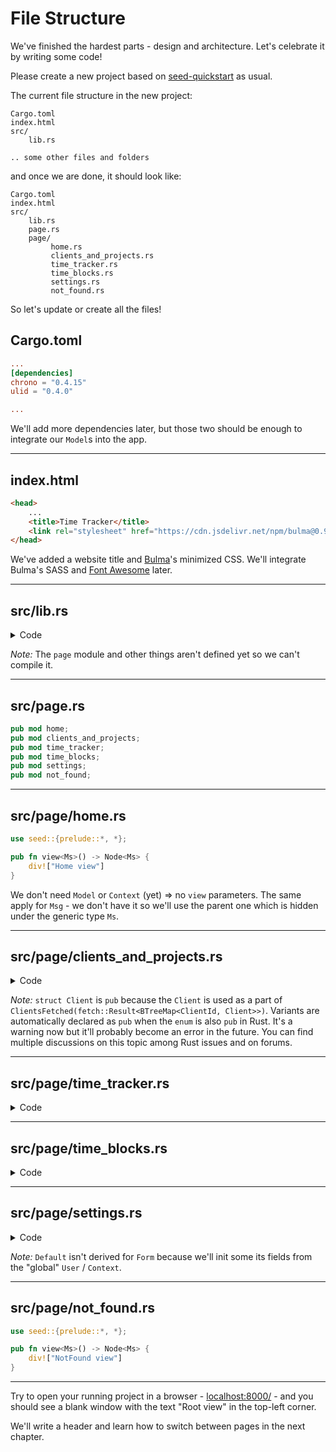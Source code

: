 # File Structure

We've finished the hardest parts - design and architecture. Let's celebrate it by writing some code!

Please create a new project based on [seed-quickstart](https://github.com/seed-rs/seed-quickstart) as usual.

The current file structure in the new project:
```
Cargo.toml
index.html
src/
    lib.rs

.. some other files and folders
```

and once we are done, it should look like:
```
Cargo.toml
index.html
src/
    lib.rs
    page.rs
    page/
         home.rs
         clients_and_projects.rs
         time_tracker.rs
         time_blocks.rs
         settings.rs
         not_found.rs
```

So let's update or create all the files!

## Cargo.toml

```toml
...
[dependencies]
chrono = "0.4.15"
ulid = "0.4.0"

...
```

We'll add more dependencies later, but those two should be enough to integrate our `Model`s into the app.

---

## index.html

```html
<head>
    ...
    <title>Time Tracker</title>
    <link rel="stylesheet" href="https://cdn.jsdelivr.net/npm/bulma@0.9.0/css/bulma.min.css">
</head>
```

We've added a website title and [Bulma](https://bulma.io/documentation/overview/start/)'s minimized CSS. We'll integrate Bulma's SASS and [Font Awesome](https://fontawesome.com/) later.

---

## src/lib.rs

<details>
<summary>Code</summary>

```rust
#![allow(clippy::wildcard_imports)]
// @TODO: Remove.
#![allow(dead_code, unused_variables)]

use seed::{prelude::*, *};

mod page;

// ------ ------
//     Init
// ------ ------

fn init(url: Url, _: &mut impl Orders<Msg>) -> Model {
    Model {
        ctx: Context {
            user: None,
            token: None,
        },
        base_url: url.to_base_url(),
        page: Page::Home,
    }
}

// ------ ------
//     Model
// ------ ------

struct Model {
    ctx: Context,
    base_url: Url,
    page: Page,
}

struct Context {
    user: Option<User>,
    token: Option<String>,
}

struct User {
    username: String,
    email: String,
}

enum Page {
    Home,
    ClientsAndProjects(page::clients_and_projects::Model),
    TimeTracker(page::time_tracker::Model),
    TimeBlocks(page::time_blocks::Model),
    Settings(page::settings::Model),
    NotFound,
}

// ------ ------
//    Update
// ------ ------

enum Msg {
    UrlChanged(subs::UrlChanged),
}

fn update(msg: Msg, model: &mut Model, _: &mut impl Orders<Msg>) {
    match msg {
        Msg::UrlChanged(subs::UrlChanged(url)) => {},
    }
}

// ------ ------
//     View
// ------ ------

fn view(model: &Model) -> Node<Msg> {
    div!["Root view"]
}

// ------ ------
//     Start
// ------ ------

#[wasm_bindgen(start)]
pub fn start() {
    App::start("app", init, update, view);
}
```

</details>

_Note:_ The `page` module and other things aren't defined yet so we can't compile it. 

---

## src/page.rs

```rust
pub mod home;
pub mod clients_and_projects;
pub mod time_tracker;
pub mod time_blocks;
pub mod settings;
pub mod not_found;
```

---

## src/page/home.rs

```rust
use seed::{prelude::*, *};

pub fn view<Ms>() -> Node<Ms> {
    div!["Home view"]
}
```

We don't need `Model` or `Context` (yet) => no `view` parameters. The same apply for `Msg` - we don't have it so we'll use the parent one which is hidden under the generic type `Ms`.

---

## src/page/clients_and_projects.rs

<details>
<summary>Code</summary>

```rust
use seed::{prelude::*, *};

use chrono::prelude::*;
use ulid::Ulid;

use std::collections::BTreeMap;

type ClientId = Ulid;
type ProjectId = Ulid;

// ------ ------
//     Init
// ------ ------

pub fn init(url: Url, _: &mut impl Orders<Msg>) -> Model {
    Model {
        changes_status: ChangesStatus::NoChanges,
        errors: Vec::new(),

        clients: RemoteData::NotAsked,
    }
}

// ------ ------
//     Model
// ------ ------

pub struct Model {
    changes_status: ChangesStatus,
    errors: Vec<FetchError>,

    clients: RemoteData<BTreeMap<ClientId, Client>>,
}

enum RemoteData<T> {
    NotAsked,
    Loading,
    Loaded(T),
}

enum ChangesStatus {
    NoChanges,
    Saving { requests_in_flight: usize },
    Saved(DateTime<Local>),
}

pub struct Client {
    name: String,
    projects: BTreeMap<ProjectId, Project>,
}

struct Project {
    name: String,
}

// ------ ------
//    Update
// ------ ------

pub enum Msg {
    ClientsFetched(fetch::Result<BTreeMap<ClientId, Client>>),
    ChangesSaved(Option<FetchError>),
    ClearErrors,
    
    // ------ Client ------

    AddClient,
    DeleteClient(ClientId),

    ClientNameChanged(ClientId, String),
    SaveClientName(ClientId),
    
    // ------ Project ------

    AddProject(ClientId),
    DeleteProject(ClientId, ProjectId),
    
    ProjectNameChanged(ClientId, ProjectId, String),
    SaveProjectName(ClientId, ProjectId),
}

pub fn update(msg: Msg, model: &mut Model, _: &mut impl Orders<Msg>) {
    match msg {
        Msg::ClientsFetched(Ok(clients)) => {},
        Msg::ClientsFetched(Err(fetch_error)) => {},

        Msg::ChangesSaved(None) => {},
        Msg::ChangesSaved(Some(fetch_error)) => {},

        Msg::ClearErrors => {},

        // ------ Client ------

        Msg::AddClient => {},
        Msg::DeleteClient(client_id) => {},

        Msg::ClientNameChanged(client_id, name) => {},
        Msg::SaveClientName(client_id) => {},

        // ------ Project ------

        Msg::AddProject(client_id) => {},
        Msg::DeleteProject(client_id, project_id) => {},

        Msg::ProjectNameChanged(client_id, project_id, name) => {},
        Msg::SaveProjectName(client_id, project_id) => {},
    }
}

// ------ ------
//     View
// ------ ------

pub fn view(model: &Model) -> Node<Msg> {
    div!["ClientsAndProjects view"]
}
```

</details>

_Note:_ `struct Client` is `pub` because the `Client` is used as a part of `ClientsFetched(fetch::Result<BTreeMap<ClientId, Client>>)`. Variants are automatically declared as `pub` when the `enum` is also `pub` in Rust. It's a warning now but it'll probably become an error in the future. You can find multiple discussions on this topic among Rust issues and on forums.  

---

## src/page/time_tracker.rs

<details>
<summary>Code</summary>

```rust
use seed::{prelude::*, *};

use chrono::prelude::*;
use ulid::Ulid;

use std::collections::BTreeMap;

type ClientId = Ulid;
type ProjectId = Ulid;
type TimeEntryId = Ulid;

// ------ ------
//     Init
// ------ ------

pub fn init(url: Url, orders: &mut impl Orders<Msg>) -> Model {
    Model {
        changes_status: ChangesStatus::NoChanges,
        errors: Vec::new(),

        clients: RemoteData::NotAsked,
        timer_handle: orders.stream_with_handle(streams::interval(1000, || Msg::OnSecondTick)),
    }
}

// ------ ------
//     Model
// ------ ------

pub struct Model {
    changes_status: ChangesStatus,
    errors: Vec<FetchError>,

    clients: RemoteData<BTreeMap<ClientId, Client>>,
    timer_handle: StreamHandle, 
}

enum RemoteData<T> {
    NotAsked,
    Loading,
    Loaded(T),
}

enum ChangesStatus {
    NoChanges,
    Saving { requests_in_flight: usize },
    Saved(DateTime<Local>),
}

pub struct Client {
    name: String,
    projects: BTreeMap<Ulid, Project>,
}

struct Project {
    name: String,
    time_entries: BTreeMap<Ulid, TimeEntry>,
}

struct TimeEntry {
    name: String,
    started: DateTime<Local>,
    stopped: Option<DateTime<Local>>,
}

// ------ ------
//    Update
// ------ ------

pub enum Msg {
    ClientsFetched(fetch::Result<BTreeMap<ClientId, Client>>),
    ChangesSaved(Option<FetchError>),
    ClearErrors,
    
    Start(ClientId, ProjectId),
    Stop(ClientId, ProjectId),

    DeleteTimeEntry(ClientId, ProjectId, TimeEntryId),
    
    TimeEntryNameChanged(ClientId, ProjectId, TimeEntryId, String),
    SaveTimeEntryName(ClientId, ProjectId, TimeEntryId),
    
    TimeEntryStartedChanged(ClientId, ProjectId, TimeEntryId, String),
    SaveTimeEntryStarted(ClientId, ProjectId, TimeEntryId),

    TimeEntryDurationChanged(ClientId, ProjectId, TimeEntryId, String),
    
    TimeEntryStoppedChanged(ClientId, ProjectId, TimeEntryId, String),
    SaveTimeEntryStopped(ClientId, ProjectId, TimeEntryId),

    OnSecondTick,
}

pub fn update(msg: Msg, model: &mut Model, _: &mut impl Orders<Msg>) {
    match msg {
        Msg::ClientsFetched(Ok(clients)) => {},
        Msg::ClientsFetched(Err(fetch_error)) => {},

        Msg::ChangesSaved(None) => {},
        Msg::ChangesSaved(Some(fetch_error)) => {},

        Msg::ClearErrors => {},

        Msg::Start(client_id, project_id) => {},
        Msg::Stop(client_id, project_id) => {},

        Msg::DeleteTimeEntry(client_id, project_id, time_entry_id) => {},

        Msg::TimeEntryNameChanged(client_id, project_id, time_entry_id, name) => {},
        Msg::SaveTimeEntryName(client_id, project_id, time_entry_id) => {},

        Msg::TimeEntryStartedChanged(client_id, project_id, time_entry_id, started) => {},
        Msg::SaveTimeEntryStarted(client_id, project_id, time_entry_id) => {},

        Msg::TimeEntryDurationChanged(client_id, project_id, time_entry_id, duration) => {},

        Msg::TimeEntryStoppedChanged(client_id, project_id, time_entry_id, stopped) => {},
        Msg::SaveTimeEntryStopped(client_id, project_id, time_entry_id) => {},

        Msg::OnSecondTick => {},
    }
}

// ------ ------
//     View
// ------ ------

pub fn view(model: &Model) -> Node<Msg> {
    div!["TimeTracker view"]
}
```

</details>

---

## src/page/time_blocks.rs

<details>
<summary>Code</summary>

```rust
use seed::{prelude::*, *};

use chrono::{prelude::*, Duration};
use ulid::Ulid;

use std::collections::BTreeMap;

type ClientId = Ulid;
type InvoiceId = Ulid;
type TimeBlockId = Ulid;

// ------ ------
//     Init
// ------ ------

pub fn init(url: Url, orders: &mut impl Orders<Msg>) -> Model {
    Model {
        changes_status: ChangesStatus::NoChanges,
        errors: Vec::new(),

        clients: RemoteData::NotAsked,
    }
}

// ------ ------
//     Model
// ------ ------

pub struct Model {
    changes_status: ChangesStatus,
    errors: Vec<FetchError>,

    clients: RemoteData<BTreeMap<ClientId, Client>>,
}

enum RemoteData<T> {
    NotAsked,
    Loading,
    Loaded(T),
}

enum ChangesStatus {
    NoChanges,
    Saving { requests_in_flight: usize },
    Saved(DateTime<Local>),
}

pub struct Client {
    name: String,
    time_blocks: BTreeMap<TimeBlockId, TimeBlock>,
    tracked: Duration,
}

struct TimeBlock {
    name: String,
    status: TimeBlockStatus,
    duration: Duration,
    invoice: Option<Invoice>,
}

pub enum TimeBlockStatus {
    NonBillable,
    Unpaid,
    Paid,
}

struct Invoice {
    id: InvoiceId,
    custom_id: Option<String>,
    url: Option<String>,
}

// ------ ------
//    Update
// ------ ------

pub enum Msg {
    ClientsFetched(fetch::Result<BTreeMap<ClientId, Client>>),
    ChangesSaved(Option<FetchError>),
    ClearErrors,

    // ------ TimeBlock ------
    
    AddTimeBlock(ClientId),
    DeleteTimeBlock(ClientId, TimeBlockId),
    SetTimeBlockStatus(ClientId, TimeBlockId, TimeBlockStatus),

    TimeBlockNameChanged(ClientId, TimeBlockId, String),
    SaveTimeBlockName(ClientId, TimeBlockId),

    TimeBlockDurationChanged(ClientId, TimeBlockId, String),
    SaveTimeBlockDuration(ClientId, TimeBlockId),

    // ------ Invoice ------

    AttachInvoice(ClientId, TimeBlockId),
    DeleteInvoice(ClientId, TimeBlockId),

    InvoiceCustomIdChanged(ClientId, TimeBlockId, String),
    SaveInvoiceCustomId(ClientId, TimeBlockId),

    InvoiceUrlChanged(ClientId, TimeBlockId, String),
    SaveInvoiceUrl(ClientId, TimeBlockId),
}

pub fn update(msg: Msg, model: &mut Model, _: &mut impl Orders<Msg>) {
    match msg {
        Msg::ClientsFetched(Ok(clients)) => {},
        Msg::ClientsFetched(Err(fetch_error)) => {},

        Msg::ChangesSaved(None) => {},
        Msg::ChangesSaved(Some(fetch_error)) => {},

        Msg::ClearErrors => {},

        // ------ TimeBlock ------
        
        Msg::AddTimeBlock(client_id) => {},
        Msg::DeleteTimeBlock(client_id, time_block_id) => {},
        Msg::SetTimeBlockStatus(client_id, time_block_id, time_block_status) => {},

        Msg::TimeBlockNameChanged(client_id, time_block_id, name) => {},
        Msg::SaveTimeBlockName(client_id, time_block_id) => {},

        Msg::TimeBlockDurationChanged(client_id, time_block_id, duration) => {},
        Msg::SaveTimeBlockDuration(client_id, time_block_id) => {},

        // ------ Invoice ------

        Msg::AttachInvoice(client_id, time_block_id) => {},
        Msg::DeleteInvoice(client_id, time_block_id) => {},

        Msg::InvoiceCustomIdChanged(client_id, time_block_id, custom_id) => {},
        Msg::SaveInvoiceCustomId(client_id, time_block_id) => {},

        Msg::InvoiceUrlChanged(client_id, time_block_id, url) => {},
        Msg::SaveInvoiceUrl(client_id, time_block_id) => {},
    }
}

// ------ ------
//     View
// ------ ------

pub fn view(model: &Model) -> Node<Msg> {
    div!["TimeBlocks view"]
}
```

</details>

---

## src/page/settings.rs

<details>
<summary>Code</summary>

```rust
use seed::{prelude::*, *};
use chrono::prelude::*;

// ------ ------
//     Init
// ------ ------

pub fn init(url: Url, _: &mut impl Orders<Msg>) -> Model {
    Model {
        changes_status: ChangesStatus::NoChanges,
        errors: Vec::new(),

        form: Form {
            username: String::new(),
            email: String::new(),
            password: String::new(),
            confirm_password: String::new(),

            errors: FormErrors::default(),
        }
    }
}

// ------ ------
//     Model
// ------ ------

pub struct Model {
    changes_status: ChangesStatus,
    errors: Vec<FetchError>,

    form: Form,
}

enum ChangesStatus {
    NoChanges,
    Saving { requests_in_flight: usize },
    Saved(DateTime<Local>),
}

struct Form {
    username: String,
    email: String,
    password: String,
    confirm_password: String,

    errors: FormErrors,
}

#[derive(Default)]
struct FormErrors {
    username: Option<String>,
    email: Option<String>,
    password: Option<String>,
    confirm_password: Option<String>,
}

// ------ ------
//    Update
// ------ ------

pub enum Msg {
    ChangesSaved(Option<FetchError>),
    ClearErrors,

    UsernameChanged(String),
    EmailChanged(String),
    PasswordChanged(String),
    ConfirmPasswordChanged(String),

    Save,
    DeleteAccount
}

pub fn update(msg: Msg, model: &mut Model, _: &mut impl Orders<Msg>) {
    match msg {
        Msg::ChangesSaved(None) => {},
        Msg::ChangesSaved(Some(fetch_error)) => {},
        Msg::ClearErrors => {},

        Msg::UsernameChanged(username) => {},
        Msg::EmailChanged(email) => {},
        Msg::PasswordChanged(password) => {},
        Msg::ConfirmPasswordChanged(confirm_password) => {},

        Msg::Save => {},
        Msg::DeleteAccount => {},
    }
}

// ------ ------
//     View
// ------ ------

pub fn view(model: &Model) -> Node<Msg> {
    div!["Settings view"]
}
```

</details>

_Note:_ `Default` isn't derived for `Form` because we'll init some its fields from the "global" `User` / `Context`.

---

## src/page/not_found.rs

```rust
use seed::{prelude::*, *};

pub fn view<Ms>() -> Node<Ms> {
    div!["NotFound view"]
}
```

---

Try to open your running project in a browser - [localhost:8000/](http://localhost:8000/) - and you should see a blank window with the text "Root view" in the top-left corner.

We'll write a header and learn how to switch between pages in the next chapter.

